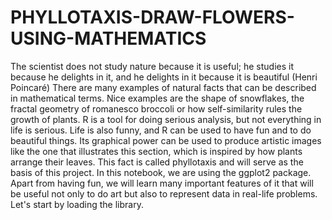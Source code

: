 # PHYLLOTAXIS-DRAW-FLOWERS-USING-MATHEMATICS
 The scientist does not study nature because it is useful; he studies it because he delights in it, and he delights in it because it is beautiful (Henri Poincaré)  There are many examples of natural facts that can be described in mathematical terms. Nice examples are the shape of snowflakes, the fractal geometry of romanesco broccoli or how self-similarity rules the growth of plants.  R is a tool for doing serious analysis, but not everything in life is serious. Life is also funny, and R can be used to have fun and to do beautiful things. Its graphical power can be used to produce artistic images like the one that illustrates this section, which is inspired by how plants arrange their leaves. This fact is called phyllotaxis and will serve as the basis of this project.  In this notebook, we are using the ggplot2 package. Apart from having fun, we will learn many important features of it that will be useful not only to do art but also to represent data in real-life problems. Let's start by loading the library.

